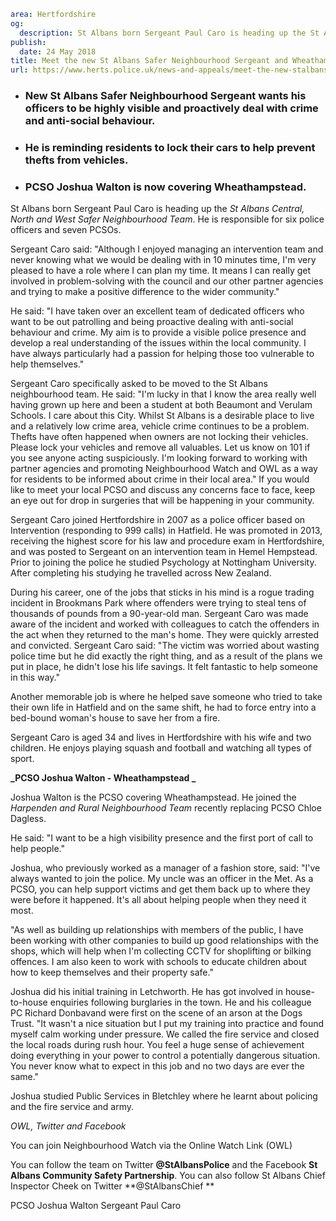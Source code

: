 ```yaml
area: Hertfordshire
og:
  description: St Albans born Sergeant Paul Caro is heading up the St Albans Central, North and West Safer Neighbourhood Team. He is responsible for six police officers and seven PCSOs.
publish:
  date: 24 May 2018
title: Meet the new St Albans Safer Neighbourhood Sergeant and Wheathampstead PCSO
url: https://www.herts.police.uk/news-and-appeals/meet-the-new-stalbans-safer-neighbourhood-sergeant-and-wheathampstead-pcso-0253F
```

* ### New St Albans Safer Neighbourhood Sergeant wants his officers to be highly visible and proactively deal with crime and anti-social behaviour.

 * ### He is reminding residents to lock their cars to help prevent thefts from vehicles.

 * ### PCSO Joshua Walton is now covering Wheathampstead.

St Albans born Sergeant Paul Caro is heading up the _St Albans Central, North and West Safer Neighbourhood Team_. He is responsible for six police officers and seven PCSOs.

Sergeant Caro said: "Although I enjoyed managing an intervention team and never knowing what we would be dealing with in 10 minutes time, I'm very pleased to have a role where I can plan my time. It means I can really get involved in problem-solving with the council and our other partner agencies and trying to make a positive difference to the wider community."

He said: "I have taken over an excellent team of dedicated officers who want to be out patrolling and being proactive dealing with anti-social behaviour and crime. My aim is to provide a visible police presence and develop a real understanding of the issues within the local community. I have always particularly had a passion for helping those too vulnerable to help themselves."

Sergeant Caro specifically asked to be moved to the St Albans neighbourhood team. He said: "I'm lucky in that I know the area really well having grown up here and been a student at both Beaumont and Verulam Schools. I care about this City. Whilst St Albans is a desirable place to live and a relatively low crime area, vehicle crime continues to be a problem. Thefts have often happened when owners are not locking their vehicles. Please lock your vehicles and remove all valuables. Let us know on 101 if you see anyone acting suspiciously. I'm looking forward to working with partner agencies and promoting Neighbourhood Watch and OWL as a way for residents to be informed about crime in their local area." If you would like to meet your local PCSO and discuss any concerns face to face, keep an eye out for drop in surgeries that will be happening in your community.

Sergeant Caro joined Hertfordshire in 2007 as a police officer based on Intervention (responding to 999 calls) in Hatfield. He was promoted in 2013, receiving the highest score for his law and procedure exam in Hertfordshire, and was posted to Sergeant on an intervention team in Hemel Hempstead. Prior to joining the police he studied Psychology at Nottingham University. After completing his studying he travelled across New Zealand.

During his career, one of the jobs that sticks in his mind is a rogue trading incident in Brookmans Park where offenders were trying to steal tens of thousands of pounds from a 90-year-old man. Sergeant Caro was made aware of the incident and worked with colleagues to catch the offenders in the act when they returned to the man's home. They were quickly arrested and convicted. Sergeant Caro said: "The victim was worried about wasting police time but he did exactly the right thing, and as a result of the plans we put in place, he didn't lose his life savings. It felt fantastic to help someone in this way."

Another memorable job is where he helped save someone who tried to take their own life in Hatfield and on the same shift, he had to force entry into a bed-bound woman's house to save her from a fire.

Sergeant Caro is aged 34 and lives in Hertfordshire with his wife and two children. He enjoys playing squash and football and watching all types of sport.

**_PCSO Joshua Walton - Wheathampstead _**

Joshua Walton is the PCSO covering Wheathampstead. He joined the _Harpenden and Rural Neighbourhood Team_ recently replacing PCSO Chloe Dagless.

He said: "I want to be a high visibility presence and the first port of call to help people."

Joshua, who previously worked as a manager of a fashion store, said: "I've always wanted to join the police. My uncle was an officer in the Met. As a PCSO, you can help support victims and get them back up to where they were before it happened. It's all about helping people when they need it most.

"As well as building up relationships with members of the public, I have been working with other companies to build up good relationships with the shops, which will help when I'm collecting CCTV for shoplifting or bilking offences. I am also keen to work with schools to educate children about how to keep themselves and their property safe."

Joshua did his initial training in Letchworth. He has got involved in house-to-house enquiries following burglaries in the town. He and his colleague PC Richard Donbavand were first on the scene of an arson at the Dogs Trust. "It wasn't a nice situation but I put my training into practice and found myself calm working under pressure. We called the fire service and closed the local roads during rush hour. You feel a huge sense of achievement doing everything in your power to control a potentially dangerous situation. You never know what to expect in this job and no two days are ever the same."

Joshua studied Public Services in Bletchley where he learnt about policing and the fire service and army.

_OWL, Twitter and Facebook_

You can join Neighbourhood Watch via the Online Watch Link (OWL)

You can follow the team on Twitter **@StAlbansPolice** and the Facebook **St Albans Community Safety Partnership**. You can also follow St Albans Chief Inspector Cheek on Twitter **@StAlbansChief **

PCSO Joshua Walton Sergeant Paul Caro
